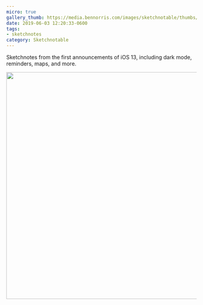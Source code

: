 ```yaml
---
micro: true
gallery_thumb: https://media.bennorris.com/images/sketchnotable/thumbs/wwdc-2019-ios.jpg
date: 2019-06-03 12:20:33-0600
tags:
- sketchnotes
category: Sketchnotable
---
```


Sketchnotes from the first announcements of iOS 13, including dark mode, reminders, maps, and more.

<img src="https://media.bennorris.com/images/sketchnotable/wwdc-2019/wwdc-2019-ios.jpg" width="600" height="600" alt="" />